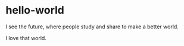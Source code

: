 # hello-world

I see the future, where people study and share to make a better world.

I love that world.
